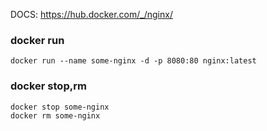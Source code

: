 DOCS: https://hub.docker.com/_/nginx/

### docker run
```
docker run --name some-nginx -d -p 8080:80 nginx:latest
```

### docker stop,rm
```
docker stop some-nginx
docker rm some-nginx
```